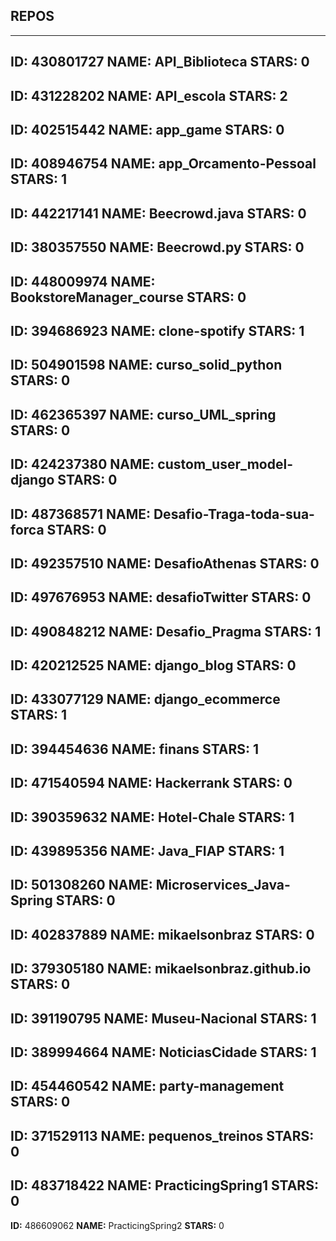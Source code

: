 ## REPOS 

--- 
**ID:** 430801727 **NAME:** API_Biblioteca **STARS:** 0 
--- 
**ID:** 431228202 **NAME:** API_escola **STARS:** 2 
--- 
**ID:** 402515442 **NAME:** app_game **STARS:** 0 
--- 
**ID:** 408946754 **NAME:** app_Orcamento-Pessoal **STARS:** 1 
--- 
**ID:** 442217141 **NAME:** Beecrowd.java **STARS:** 0 
--- 
**ID:** 380357550 **NAME:** Beecrowd.py **STARS:** 0 
--- 
**ID:** 448009974 **NAME:** BookstoreManager_course **STARS:** 0 
--- 
**ID:** 394686923 **NAME:** clone-spotify **STARS:** 1 
--- 
**ID:** 504901598 **NAME:** curso_solid_python **STARS:** 0 
--- 
**ID:** 462365397 **NAME:** curso_UML_spring **STARS:** 0 
--- 
**ID:** 424237380 **NAME:** custom_user_model-django **STARS:** 0 
--- 
**ID:** 487368571 **NAME:** Desafio-Traga-toda-sua-forca **STARS:** 0 
--- 
**ID:** 492357510 **NAME:** DesafioAthenas **STARS:** 0 
--- 
**ID:** 497676953 **NAME:** desafioTwitter **STARS:** 0 
--- 
**ID:** 490848212 **NAME:** Desafio_Pragma **STARS:** 1 
--- 
**ID:** 420212525 **NAME:** django_blog **STARS:** 0 
--- 
**ID:** 433077129 **NAME:** django_ecommerce **STARS:** 1 
--- 
**ID:** 394454636 **NAME:** finans **STARS:** 1 
--- 
**ID:** 471540594 **NAME:** Hackerrank **STARS:** 0 
--- 
**ID:** 390359632 **NAME:** Hotel-Chale **STARS:** 1 
--- 
**ID:** 439895356 **NAME:** Java_FIAP **STARS:** 1 
--- 
**ID:** 501308260 **NAME:** Microservices_Java-Spring **STARS:** 0 
--- 
**ID:** 402837889 **NAME:** mikaelsonbraz **STARS:** 0 
--- 
**ID:** 379305180 **NAME:** mikaelsonbraz.github.io **STARS:** 0 
--- 
**ID:** 391190795 **NAME:** Museu-Nacional **STARS:** 1 
--- 
**ID:** 389994664 **NAME:** NoticiasCidade **STARS:** 1 
--- 
**ID:** 454460542 **NAME:** party-management **STARS:** 0 
--- 
**ID:** 371529113 **NAME:** pequenos_treinos **STARS:** 0 
--- 
**ID:** 483718422 **NAME:** PracticingSpring1 **STARS:** 0 
--- 
**ID:** 486609062 **NAME:** PracticingSpring2 **STARS:** 0 
